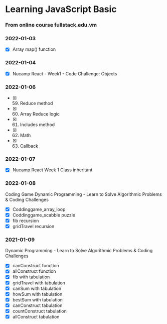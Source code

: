 # Learning JavaScript Basic

### From online course fullstack.edu.vm

### 2022-01-03

-   [x] Array map() function

### 2022-01-04

-   [x] Nucamp React - Week1 - Code Challenge: Objects

### 2022-01-06

-   [x] 59. Reduce method
-   [x] 60. Array Reduce logic
-   [x] 61. Includes method
-   [x] 62. Math
-   [x] 63. Callback

### 2022-01-07

-   [x] Nucamp React Week 1 Class inheritant

### 2022-01-08

Coding Game
Dynamic Programming - Learn to Solve Algorithmic Problems & Coding Challenges

-   [x] Coddinggame_array_loop
-   [x] Coddinggame_scabble puzzle
-   [x] fib recursion
-   [x] gridTravel recursion

### 2021-01-09

Dynamic Programming - Learn to Solve Algorithmic Problems & Coding Challenges

-   [x] canConstruct function
-   [x] allConstruct function
-   [x] fib with tabulation
-   [x] gridTravel with tabulation
-   [x] canSum with tabulation
-   [x] howSum with tabulation
-   [x] bestSum with tabulation
-   [x] canConstruct tabulation
-   [x] countConstruct tabulation
-   [x] allConstruct tabulation
